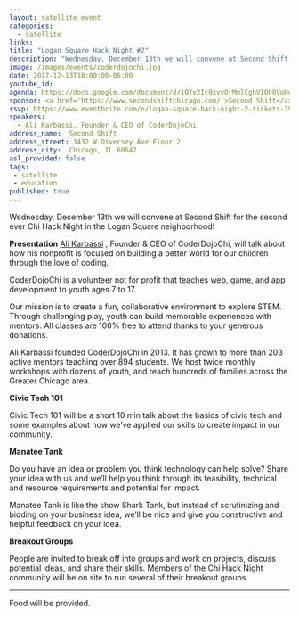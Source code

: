 ```yaml
---
layout: satellite_event
categories:
  - satellite
links:
title: "Logan Square Hack Night #2"
description: "Wednesday, December 13th we will convene at Second Shift for the second ever Chi Hack Night in the Logan Square neighborhood! Ali Karbassi, Founder & CEO of CoderDojoChi, will talk about how his nonprofit is focused on building a better world for our children through the love of coding. "
image: /images/events/coderdojochi.jpg
date: 2017-12-13T18:00:00-06:00
youtube_id:
agenda: https://docs.google.com/document/d/1QYv2Ic9xvvOrMmlCghVIOh0VoHu373diX3zaieFD8S8/edit#
sponsor: <a href='https://www.secondshiftchicago.com/'>Second Shift</a>
rsvp: https://www.eventbrite.com/e/logan-square-hack-night-2-tickets-39838611359
speakers:
  - Ali Karbassi, Founder & CEO of CoderDojoChi
address_name:  Second Shift
address_street: 3432 W Diversey Ave Floor 2
address_city:  Chicago, IL 60647
asl_provided: false
tags: 
 - satellite
 - education
published: true
---
```


Wednesday, December 13th we will convene at Second Shift for the second ever Chi Hack Night in the Logan Square neighborhood!

**Presentation**
[Ali Karbassi](https://www.linkedin.com/in/karbassi/) , Founder & CEO of CoderDojoChi, will talk about how his nonprofit is focused on building a better world for our children through the love of coding.

CoderDojoChi is a volunteer not for profit that teaches web, game, and app development to youth ages 7 to 17.

Our mission is to create a fun, collaborative environment to explore STEM. Through challenging play, youth can build memorable experiences with mentors. All classes are 100% free to attend thanks to your generous donations.

Ali Karbassi founded CoderDojoChi in 2013. It has grown to more than 203 active mentors teaching over 894 students. We host twice monthly workshops with dozens of youth, and reach hundreds of families across the Greater Chicago area.

**Civic Tech 101**

Civic Tech 101 will be a short 10 min talk about the basics of civic tech and some examples about how we’ve applied our skills to create impact in our community.

**Manatee Tank**

Do you have an idea or problem you think technology can help solve? Share your idea with us and we’ll help you think through its feasibility, technical and resource requirements and potential for impact.

Manatee Tank is like the show Shark Tank, but instead of scrutinizing and bidding on your business idea, we’ll be nice and give you constructive and helpful feedback on your idea.

**Breakout Groups**

People are invited to break off into groups and work on projects, discuss potential ideas, and share their skills. Members of the Chi Hack Night community will be on site to run several of their breakout groups.

---

Food will be provided.
